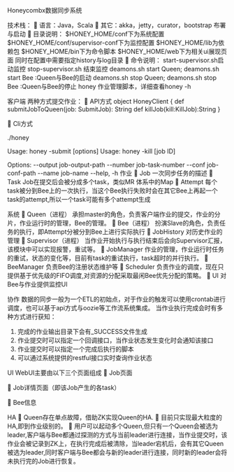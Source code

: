 Honeycombx数据同步系统

技术栈：
	语言：Java，Scala
	其它：akka，jetty，curator，bootstrap
布署与启动
	目录说明：
$HONEY_HOME/conf下为系统配置
$HONEY_HOME/conf/supervisor-conf下为监控配置
$HONEY_HOME/lib为依赖包
$HONEY_HOME/bin下为命令脚本
$HONEY_HOME/web下为相关ui展现页面
同时在配置中需要指定history与log目录
	命令说明：
 start-supervisor.sh启动监控
 stop-supervisor.sh 结束监控
  deamons.sh start Queen; deamons.sh start Bee :Queen与Bee的启动
  deamons.sh stop Queen; deamons.sh stop Bee :Queen与Bee的停止
 	 honey 作业管理脚本，详细查看honey -h

客户端
两种方式提交作业：
	API方式
object HoneyClient {
	def submitJobToQueen(job: SubmitJob): String
    	def killJob(kill:KillJob):String
}

	Cli方式

./honey

Usage: honey -submit [options]
Usage: honey -kill [job ID]

Options:
  --output  job-output-path
  --number  job-task-number
  --conf    job-conf-path
  --name    job-name
  --help, -h
作业
	Job
一次同步任务的描述
	Task
Job在提交后会被分成多个task，类似MR 体系中的Map
	Attempt
每个task被分到Bee上的一次执行，当这个Bee执行失败时会在其它Bee上再起一个task的attempt,所以一个task可能有多个attempt生成

系统 
	Queen（进程）
承担master的角色，负责客户端作业的提交，作业的分片，作业运行时的管理，Bee的管理。
	Bee（进程）
扮演Slave的角色，负责任务的执行，即Attempt分被分到Bee上进行实际执行
	JobHistory
对历史作业的管理
	Supervisor（进程）
当作业开始执行与执行结束后会向Supervisor汇报，该模块中可以实现报警，重试等。
	JobManager
作业的管理，作业运行时任务的重试，状态的变化等，目前有task的重试执行，task超时的并行执行。
	BeeManager
负责Bee的注册状态维护等
	Scheduler
负责作业的调度，现在只提供基于优先级的FIFO调度,对资源的分配采取最闲Bee优先分配的策略。
	UI
对Bee与作业提供监控UI

协作
数据的同步一般为一个ETL的初始点，对于作业的触发可以使用crontab进行调度，也可以基于api方式与oozie等工作流系统集成。
当作业执行完成会时有多种方式进行获知：
1.	完成的作业输出目录下会有_SUCCESS文件生成
2.	作业提交时可以指定一个回调接口，当作业状态发生变化时会通知该接口
3.	作业提交时可以指定一个完成后执行的脚本
4.	可以通过系统提供的restful接口实时查询作业状态

UI
WebUI主要由以下三个页面组成
	Job页面
 
	Job详情页面（即该Job产生的各task）
 
	Bee信息
 
HA
	Queen存在单点故障，借助ZK实现Queen的HA.
	目前只实现最大粒度的HA,即到作业级别的。
	用户可以起动多个Queen,但只有一个Queen会被选为leader,客户端与Bee都通过探测的方式与当前leader进行连接，当作业提交时，该作业会被记录到ZK上，在执行完成后被清除，当leader宕机后，会有其它Queen被选为leader,同时客户端与Bee都会与新的leader进行连接，同时新的leader会将未执行完的Job进行恢复。



